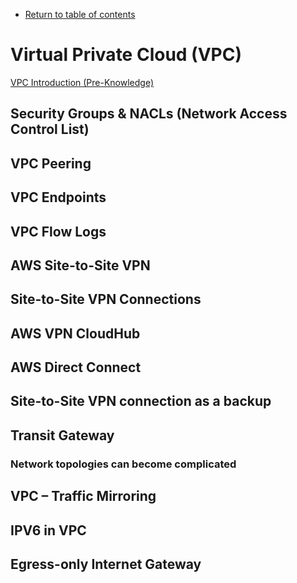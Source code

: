 * [Return to table of contents](../../README.md)
# Virtual Private Cloud (VPC)
[VPC Introduction (Pre-Knowledge)](./004-VPC-introduction.md#introduction-to-virtual-private-cloud-vpc)

## Security Groups & NACLs (Network Access Control List)
## VPC Peering
## VPC Endpoints
## VPC Flow Logs
## AWS Site-to-Site VPN
## Site-to-Site VPN Connections
## AWS VPN CloudHub
## AWS Direct Connect
## Site-to-Site VPN connection as a backup
## Transit Gateway
### Network topologies can become complicated
## VPC – Traffic Mirroring
## IPV6 in VPC
## Egress-only Internet Gateway